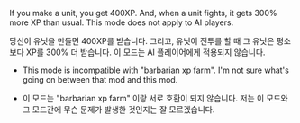 If you make a unit, you get 400XP. And, when a unit fights, it gets 300% more XP than usual. This mode does not apply to AI players.

당신이 유닛을 만들면 400XP를 받습니다. 그리고, 유닛이 전투를 할 때 그 유닛은 평소보다 XP를 300% 더 받습니다. 이 모드는 AI 플레이어에게 적용되지 않습니다.

* This mode is incompatible with "barbarian xp farm". I'm not sure what's going on between that mod and this mod.

* 이 모드는 "barbarian xp farm" 이랑 서로 호환이 되지 않습니다. 저는 이 모드와 그 모드간에 무슨 문제가 발생한 것인지는 잘 모르겠습니다.


